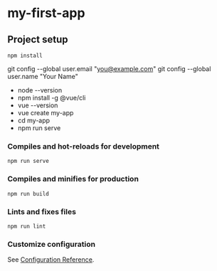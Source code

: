 # my-first-app

## Project setup
```
npm install
```
  git config --global user.email "you@example.com"
  git config --global user.name "Your Name"

- node --version
- npm install -g @vue/cli
- vue --version
- vue create my-app
- cd my-app
- npm run serve


### Compiles and hot-reloads for development
```
npm run serve
```

### Compiles and minifies for production
```
npm run build
```

### Lints and fixes files
```
npm run lint
```

### Customize configuration
See [Configuration Reference](https://cli.vuejs.org/config/).
